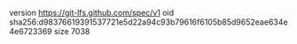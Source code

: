 version https://git-lfs.github.com/spec/v1
oid sha256:d98376619391537721e5d22a94c93b79616f6105b85d9652eae634e4e6723369
size 7038
